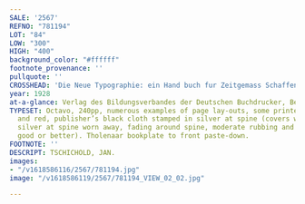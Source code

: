 ```yaml
---
SALE: '2567'
REFNO: "781194"
LOT: "84"
LOW: "300"
HIGH: "400"
background_color: "#ffffff"
footnote_provenance: ''
pullquote: ''
CROSSHEAD: 'Die Neue Typographie: ein Hand buch fur Zeitgemass Schaffende.'
year: 1928
at-a-glance: Verlag des Bildungsverbandes der Deutschen Buchdrucker, Berlin. 1928.
TYPESET: Octavo, 240pp, numerous examples of page lay-outs, some printed in black
  and red, publisher’s black cloth stamped in silver at spine (covers worn, most of
  silver at spine worn away, fading around spine, moderate rubbing and soiling, else
  good or better). Tholenaar bookplate to front paste-down.
FOOTNOTE: ''
DESCRIPT: TSCHICHOLD, JAN.
images:
- "/v1618586116/2567/781194.jpg"
image: "/v1618586119/2567/781194_VIEW_02_02.jpg"

---
```

